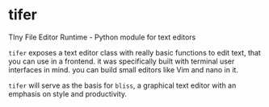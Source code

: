# tifer
TIny File Editor Runtime - Python module for text editors

`tifer` exposes a text editor class with really basic functions to edit text, that you can use in a frontend. it was specifically built with terminal user interfaces in mind. you can build small editors like Vim and nano in it.

`tifer` will serve as the basis for `bliss`, a graphical text editor with an emphasis on style and productivity.